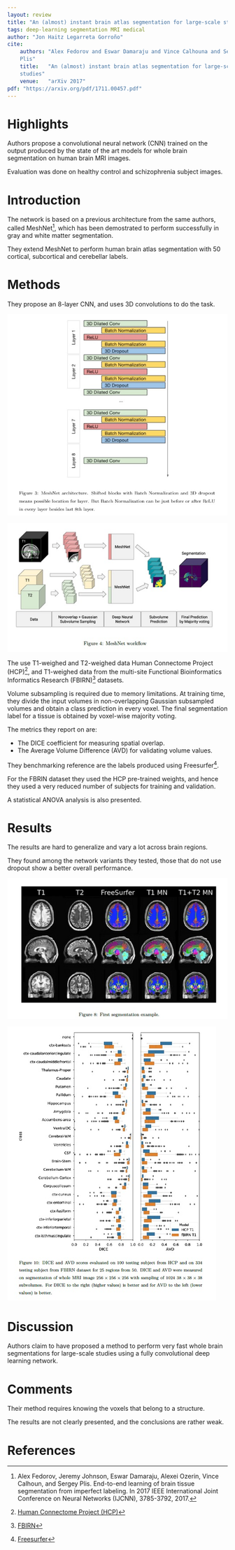 ```yaml
---
layout: review
title: "An (almost) instant brain atlas segmentation for large-scale studies"
tags: deep-learning segmentation MRI medical
author: "Jon Haitz Legarreta Gorroño"
cite:
    authors: "Alex Fedorov and Eswar Damaraju and Vince Calhouna and Sergey
    Plis"
    title:   "An (almost) instant brain atlas segmentation for large-scale
    studies"
    venue:   "arXiv 2017"
pdf: "https://arxiv.org/pdf/1711.00457.pdf"
---
```



# Highlights

Authors propose a convolutional neural network (CNN) trained on the output
produced by the state of the art models for whole brain segmentation on human
brain MRI images.

Evaluation was done on healthy control and schizophrenia subject images.


# Introduction

The network is based on a previous architecture from the same authors, called
MeshNet[^1], which has been demostrated to perform successfully in gray and
white matter segmentation.

They extend MeshNet to perform human brain atlas segmentation with 50
cortical, subcortical and cerebellar labels.


# Methods

They propose an 8-layer CNN, and uses 3D convolutions to do the task.

![](/article/images/InstantBrainAtlasSegmentation/Layers.jpg)

![](/article/images/InstantBrainAtlasSegmentation/Architecture.jpg)

The use T1-weighed and T2-weighed data Human Connectome Project
(HCP)[^2], and T1-weighed data from the multi-site Functional
Bioinformatics Informatics Research (FBIRN)[^3] datasets.

Volume subsampling is required due to memory limitations. At training time,
they divide the input volumes in non-overlapping Gaussian subsampled volumes
and obtain a class prediction in every voxel. The final segmentation label
for a tissue is obtained by voxel-wise majority voting.

The metrics they report on are:
- The DICE coefficient for measuring spatial overlap.
- The Average Volume Difference (AVD) for validating volume values.

They benchmarking reference are the labels produced using Freesurfer[^4].

For the FBRIN dataset they used the HCP pre-trained weights, and hence they
used a very reduced number of subjects for training and validation.

A statistical ANOVA analysis is also presented.


# Results

The results are hard to generalize and vary a lot across brain regions.

They found among the network variants they tested, those that do not use
dropout show a better overall performance.

![](/article/images/InstantBrainAtlasSegmentation/Results.jpg)

![](/article/images/InstantBrainAtlasSegmentation/Results_scores.jpg)



# Discussion

Authors claim to have proposed a method to perform very fast whole brain
segmentations for large-scale studies using a fully convolutional deep
learning network.


# Comments

Their method requires knowing the voxels that belong to a structure.

The results are not clearly presented, and the conclusions are rather weak.



# References

[^1]: Alex Fedorov, Jeremy Johnson, Eswar Damaraju, Alexei Ozerin, Vince
      Calhoun, and Sergey Plis. End-to-end learning of brain tissue segmentation
      from imperfect labeling. In 2017 IEEE International Joint Conference on
      Neural Networks (IJCNN), 3785-3792, 2017.

[^2]: [Human Connectome Project (HCP)](http://www.humanconnectomeproject.org/)
[^3]: [FBIRN](https://www.na-mic.org/wiki/FBIRN:Main_Page)
[^4]: [Freesurfer](https://surfer.nmr.mgh.harvard.edu/)
